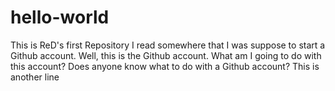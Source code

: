 # hello-world
This is ReD's first Repository
I read somewhere that I was suppose to start a Github account. 
Well, this is the Github account. What am I going to do with this account?
Does anyone know what to do with a Github account?
This is another line
